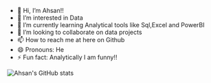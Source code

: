 - 👋 Hi, I’m Ahsan!!
- 👀 I’m interested in Data
- 🌱 I’m currently learning Analytical tools like Sql,Excel and PowerBI
- 💞️ I’m looking to collaborate on data projects
- 📫 How to reach me at here on Github 
- 😄 Pronouns: He
- ⚡ Fun fact: Analytically I am funny!!

![Ahsan's GitHub stats](https://github-readme-stats.vercel.app/api?username=Datahub88&show_icons=true&theme=tokyonight)
